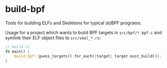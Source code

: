 # build-bpf

Tools for building ELFs and Skeletons for typical (e)BPF programs.

Usage for a project which wants to build BPF targets in `src/bpf/*.bpf.c` and symlink their ELF object files to `src/skel_*.rs`:

```rust
// build.rs
fn main() {
    build_bpf::guess_targets().for_each(|target| target.must_build());
}
```

